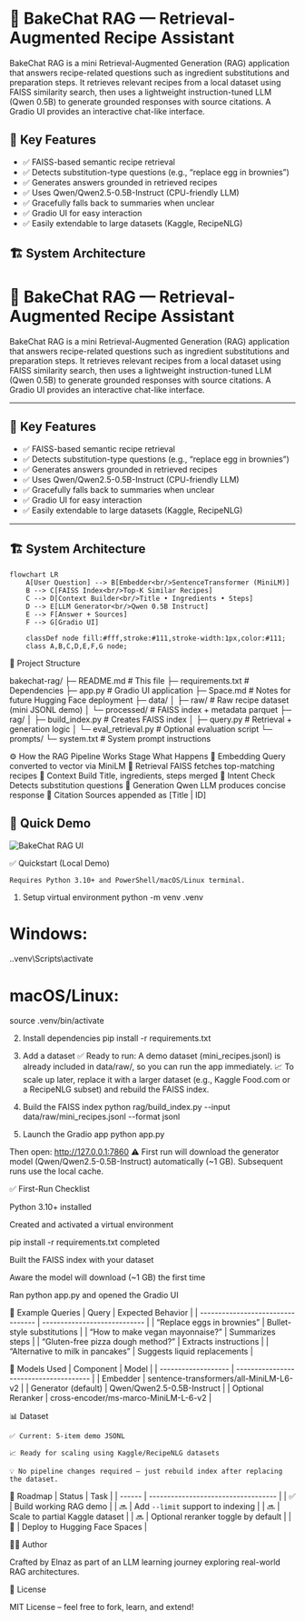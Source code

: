 # 🍞 BakeChat RAG — Retrieval-Augmented Recipe Assistant

BakeChat RAG is a mini Retrieval-Augmented Generation (RAG) application that answers recipe-related questions such as ingredient substitutions and preparation steps. It retrieves relevant recipes from a local dataset using FAISS similarity search, then uses a lightweight instruction-tuned LLM (Qwen 0.5B) to generate grounded responses with source citations. A Gradio UI provides an interactive chat-like interface.



## 🚀 Key Features

- ✅ FAISS-based semantic recipe retrieval  
- ✅ Detects substitution-type questions (e.g., “replace egg in brownies”)  
- ✅ Generates answers grounded in retrieved recipes  
- ✅ Uses Qwen/Qwen2.5-0.5B-Instruct (CPU-friendly LLM)  
- ✅ Gracefully falls back to summaries when unclear  
- ✅ Gradio UI for easy interaction  
- ✅ Easily extendable to large datasets (Kaggle, RecipeNLG)



## 🏗️ System Architecture

# 🍞 BakeChat RAG — Retrieval-Augmented Recipe Assistant

BakeChat RAG is a mini Retrieval-Augmented Generation (RAG) application that answers recipe-related questions such as ingredient substitutions and preparation steps. It retrieves relevant recipes from a local dataset using FAISS similarity search, then uses a lightweight instruction-tuned LLM (Qwen 0.5B) to generate grounded responses with source citations. A Gradio UI provides an interactive chat-like interface.

---

## 🚀 Key Features

- ✅ FAISS-based semantic recipe retrieval  
- ✅ Detects substitution-type questions (e.g., “replace egg in brownies”)  
- ✅ Generates answers grounded in retrieved recipes  
- ✅ Uses Qwen/Qwen2.5-0.5B-Instruct (CPU-friendly LLM)  
- ✅ Gracefully falls back to summaries when unclear  
- ✅ Gradio UI for easy interaction  
- ✅ Easily extendable to large datasets (Kaggle, RecipeNLG)

---

## 🏗️ System Architecture

```mermaid
flowchart LR
    A[User Question] --> B[Embedder<br/>SentenceTransformer (MiniLM)]
    B --> C[FAISS Index<br/>Top-K Similar Recipes]
    C --> D[Context Builder<br/>Title • Ingredients • Steps]
    D --> E[LLM Generator<br/>Qwen 0.5B Instruct]
    E --> F[Answer + Sources]
    F --> G[Gradio UI]

    classDef node fill:#fff,stroke:#111,stroke-width:1px,color:#111;
    class A,B,C,D,E,F,G node;
```

   

📂 Project Structure

bakechat-rag/
├─ README.md                 # This file
├─ requirements.txt          # Dependencies
├─ app.py                    # Gradio UI application
├─ Space.md                  # Notes for future Hugging Face deployment
├─ data/
│  ├─ raw/                   # Raw recipe dataset (mini JSONL demo)
│  └─ processed/             # FAISS index + metadata parquet
├─ rag/
│  ├─ build_index.py         # Creates FAISS index
│  ├─ query.py               # Retrieval + generation logic
│  └─ eval_retrieval.py      # Optional evaluation script
└─ prompts/
   └─ system.txt             # System prompt instructions



⚙️ How the RAG Pipeline Works
Stage	What Happens
🔹 Embedding	Query converted to vector via MiniLM
🔹 Retrieval	FAISS fetches top-matching recipes
🔹 Context Build	Title, ingredients, steps merged
🔹 Intent Check	Detects substitution questions
🔹 Generation	Qwen LLM produces concise response
🔹 Citation	Sources appended as [Title | ID]




## 🎥 Quick Demo

![BakeChat RAG UI](assets/demo.png)



✅ Quickstart (Local Demo)

    Requires Python 3.10+ and PowerShell/macOS/Linux terminal.

1) Setup virtual environment
python -m venv .venv
# Windows:
.\.venv\Scripts\activate
# macOS/Linux:
source .venv/bin/activate

2) Install dependencies
pip install -r requirements.txt

3) Add a dataset
    ✅ Ready to run: A demo dataset (mini_recipes.jsonl) is already included in data/raw/, so you can run the app immediately.
    📈 To scale up later, replace it with a larger dataset (e.g., Kaggle Food.com or a RecipeNLG subset) and rebuild the FAISS index.

4) Build the FAISS index
python rag/build_index.py --input data/raw/mini_recipes.jsonl --format jsonl

5) Launch the Gradio app
python app.py

Then open: http://127.0.0.1:7860
⚠️ First run will download the generator model (Qwen/Qwen2.5-0.5B-Instruct) automatically (~1 GB). Subsequent runs use the local cache.



✅ First-Run Checklist

Python 3.10+ installed

Created and activated a virtual environment

pip install -r requirements.txt completed

Built the FAISS index with your dataset

Aware the model will download (~1 GB) the first time

Ran python app.py and opened the Gradio UI


💬 Example Queries
| Query                             | Expected Behavior            |
| --------------------------------- | ---------------------------- |
| “Replace eggs in brownies”        | Bullet-style substitutions   |
| “How to make vegan mayonnaise?”   | Summarizes steps             |
| “Gluten-free pizza dough method?” | Extracts instructions        |
| “Alternative to milk in pancakes” | Suggests liquid replacements |



🧠 Models Used
| Component           | Model                                  |
| ------------------- | -------------------------------------- |
| Embedder            | sentence-transformers/all-MiniLM-L6-v2 |
| Generator (default) | Qwen/Qwen2.5-0.5B-Instruct             |
| Optional Reranker   | cross-encoder/ms-marco-MiniLM-L-6-v2   |



📊 Dataset

    ✅ Current: 5-item demo JSONL

    📈 Ready for scaling using Kaggle/RecipeNLG datasets

    💡 No pipeline changes required — just rebuild index after replacing the dataset.




📅 Roadmap
| Status | Task                                |
| ------ | ----------------------------------- |
| ✅     | Build working RAG demo              |
| 🔜     | Add `--limit` support to indexing   |
| 🔜     | Scale to partial Kaggle dataset     |
| 🔜     | Optional reranker toggle by default |
| 🚀     | Deploy to Hugging Face Spaces       |




👩‍💻 Author

Crafted by Elnaz as part of an LLM learning journey exploring real-world RAG architectures.


📄 License

MIT License – feel free to fork, learn, and extend!
